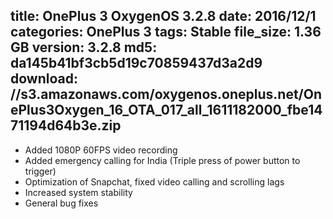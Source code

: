 title: OnePlus 3 OxygenOS 3.2.8
date: 2016/12/1
categories: OnePlus 3
tags: Stable
file_size: 1.36 GB
version: 3.2.8
md5: da145b41bf3cb5d19c70859437d3a2d9
download: //s3.amazonaws.com/oxygenos.oneplus.net/OnePlus3Oxygen_16_OTA_017_all_1611182000_fbe1471194d64b3e.zip
---
* Added 1080P 60FPS video recording
* Added emergency calling for India (Triple press of power button to trigger)
* Optimization of Snapchat, fixed video calling and scrolling lags
* Increased system stability
* General bug fixes


